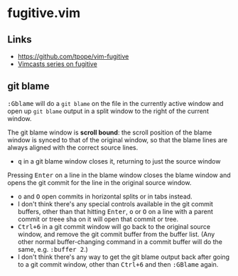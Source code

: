 fugitive.vim
============

Links
-----

* <https://github.com/tpope/vim-fugitive>
* [Vimcasts series on fugitive](http://vimcasts.org/blog/2011/05/the-fugitive-series/)

git blame
---------

<kbd>:Gblame</kbd> will do a `git blame` on the file in the currently active
window and open up `git blame` output in a split window to the right of the
current window.

The git blame window is **scroll bound**: the scroll position of the blame
window is synced to that of the original window, so that the blame lines are
always aligned with the correct source lines.

* <kbd>q</kbd> in a git blame window closes it, returning to just the source
  window

Pressing <kbd>Enter</kbd> on a line in the blame window closes the blame window
and opens the git commit for the line in the original source window.

* <kbd>o</kbd> and <kbd>O</kbd> open commits in horizontal splits or in tabs
  instead.
* I don't think there's any special controls available in the git commit buffers,
  other than that hitting <kbd>Enter</kbd>, <kbd>o</kbd> or <kbd>O</kbd> on a line
  with a parent commit or treee sha on it will open that commit or tree.
* <kbd><kbd>Ctrl</kbd>+<kbd>6</kbd></kbd> in a git commit window will go back
  to the original source window, and remove the git commit buffer from the
  buffer list. (Any other normal buffer-changing command in a commit buffer will
  do the same, e.g. <kbd>:buffer 2</kbd>.)
* I don't think there's any way to get the git blame output back after going to
  a git commit window, other than <kbd><kbd>Ctrl</kbd>+<kbd>6</kbd></kbd>
  and then <kbd>:GBlame</kbd> again.
